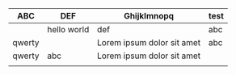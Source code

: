 | ABC    | DEF         | Ghijklmnopq                | test |
|--------|-------------|----------------------------|------|
|        | hello world | def                        | abc  |
| qwerty |             | Lorem ipsum dolor sit amet | abc  |
| qwerty | abc         | Lorem ipsum dolor sit amet |      |
|        |             |                            |      |